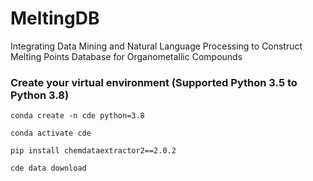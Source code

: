 # MeltingDB

Integrating Data Mining and Natural Language Processing to Construct Melting Points Database for Organometallic Compounds

### Create your virtual environment (Supported Python 3.5 to Python 3.8)
`conda create -n cde python=3.8`

`conda activate cde`

`pip install chemdataextractor2==2.0.2`

`cde data download`
